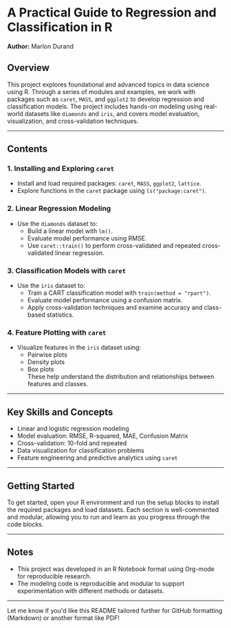 
# A Practical Guide to Regression and Classification in R  
**Author:** Marlon Durand

## Overview

This project explores foundational and advanced topics in data science using R. Through a series of modules and examples, we work with packages such as `caret`, `MASS`, and `ggplot2` to develop regression and classification models. The project includes hands-on modeling using real-world datasets like `diamonds` and `iris`, and covers model evaluation, visualization, and cross-validation techniques.

---

## Contents

### 1. **Installing and Exploring `caret`**

- Install and load required packages: `caret`, `MASS`, `ggplot2`, `lattice`.
- Explore functions in the `caret` package using `ls("package:caret")`.

### 2. **Linear Regression Modeling**

- Use the `diamonds` dataset to:
  - Build a linear model with `lm()`.
  - Evaluate model performance using RMSE.
  - Use `caret::train()` to perform cross-validated and repeated cross-validated linear regression.

### 3. **Classification Models with `caret`**

- Use the `iris` dataset to:
  - Train a CART classification model with `train(method = "rpart")`.
  - Evaluate model performance using a confusion matrix.
  - Apply cross-validation techniques and examine accuracy and class-based statistics.

### 4. **Feature Plotting with `caret`**

- Visualize features in the `iris` dataset using:
  - Pairwise plots
  - Density plots
  - Box plots  
  These help understand the distribution and relationships between features and classes.

---

## Key Skills and Concepts

- Linear and logistic regression modeling
- Model evaluation: RMSE, R-squared, MAE, Confusion Matrix
- Cross-validation: 10-fold and repeated
- Data visualization for classification problems
- Feature engineering and predictive analytics using `caret`

---

## Getting Started

To get started, open your R environment and run the setup blocks to install the required packages and load datasets. Each section is well-commented and modular, allowing you to run and learn as you progress through the code blocks.

---

## Notes

- This project was developed in an R Notebook format using Org-mode for reproducible research.
- The modeling code is reproducible and modular to support experimentation with different methods or datasets.

---

Let me know if you'd like this README tailored further for GitHub formatting (Markdown) or another format like PDF!
